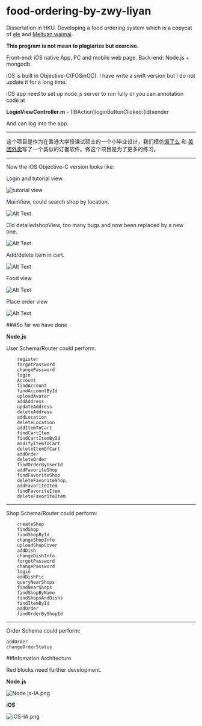# food-ordering-by-zwy-liyan

Dissertation in HKU. Developing a food ordering system which is a copycat of [ele](https://www.ele.me/) and [Meituan waimai](http://waimai.meituan.com/). 

**This program is not mean to plagiarize but exercise.**


Front-end: iOS native App, PC and mobile web page. 
Back-end: Node.js + mongodb.

iOS is built in Objective-C(FOSinOC). I have write a swift version but I do not update it for a long time.

iOS app need to set up node.js server to run fully or you can annotation code at 

**LoginViewController.m**
    - (IBAction)loginButtonClicked:(id)sender

And can log into the app.

------

这个项目是作为在香港大学授课试硕士的一个小毕业设计，我们模仿[饿了么](https://www.ele.me/) 和 [美团外卖](http://waimai.meituan.com/)写了一个类似的订餐软件。做这个项目是为了更多的练习。

----

Now the iOS Objective-C version looks like:      

Login and tutorial view.     

![tutorial view](https://github.com/Thanatos-L/food-ordering-by-zwy-liyan/blob/master/readme/login.gif)


MainView, could search shop by location.     

![Alt Text](https://github.com/Thanatos-L/food-ordering-by-zwy-liyan/blob/master/readme/MainView.gif)


Old detailedshopView, too many bugs and now been replaced by a new one.     

![Alt Text](https://github.com/Thanatos-L/food-ordering-by-zwy-liyan/blob/master/readme/detailedview.gif)


Add/delete item in cart.      

![Alt Text](https://github.com/Thanatos-L/food-ordering-by-zwy-liyan/blob/master/readme/cartView.gif)


Food view      

![Alt Text](https://github.com/Thanatos-L/food-ordering-by-zwy-liyan/blob/master/readme/foodView.gif)


Place order view      

![Alt Text](https://github.com/Thanatos-L/food-ordering-by-zwy-liyan/blob/master/readme/Placeorder.gif)

###So far we have done

**Node.js**

User Schema/Router could perform:
```
    register
    forgotPassword
    changePassword
    login
    Account
    findAccount
    findAccountById
    uploadAvatar
    addAddress
    updateAddress
    deleteAddress
    addLocation
    deleteLocation
    addItemToCart
    findCartItem
    findCartItemById
    modifyItemToCart
    deleteItemOfCart
    addOrder
    deleteOrder
    findOrderByUserId
    addFavoriteShop
    findFavoriteShop
    deleteFavoriteShop,
    addFavoriteItem
    findFavoriteItem
    deleteFavoriteItem
```

-------

Shop Schema/Router could perform:
```
    createShop
    findShop
    findShopById
    changeShopInfo
    uploadShopCover
    addDish
    changeDishInfo
    forgotPassword
    changePassword
    login
    addDishPic
    queryNearShops
    findNearShops
    findShopByName
    findShopsAndDishs
    findItemById
    addOrder
    findOrderByShopId
```
------
Order Schema could perform:
```
addOrder
changeOrderStatus
```


##Infomation Architecture

Red blocks need further development.

**Node.js**

![Node.js-IA.png](https://github.com/Thanatos-L/food-ordering-by-zwy-liyan/blob/master/readme/Node.js-IA.png)

**iOS**

![iOS-IA.png](https://github.com/Thanatos-L/food-ordering-by-zwy-liyan/blob/master/readme/iOS-IA.png)
